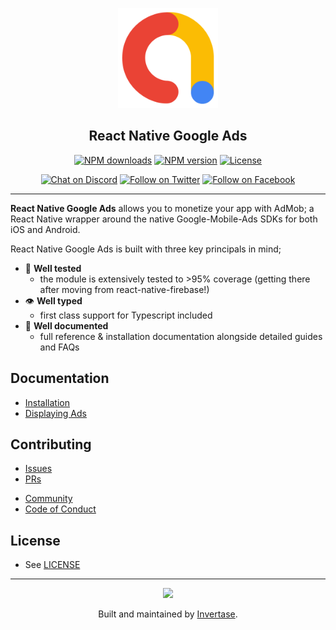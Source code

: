 <p align="center">
  <a href="https://docs.page/invertase/react-native-google-ads">
    <img width="160px" src="./docs/img/logo_admob_192px.svg"><br/>
  </a>
  <h2 align="center">React Native Google Ads</h2>
</p>

<p align="center">
  <a href="https://www.npmjs.com/package/@invertase/react-native-google-ads"><img src="https://img.shields.io/npm/dm/@invertase/react-native-google-ads.svg?style=flat-square" alt="NPM downloads"></a>
  <a href="https://www.npmjs.com/package/@invertase/react-native-google-ads"><img src="https://img.shields.io/npm/v/@invertase/react-native-google-ads.svg?style=flat-square" alt="NPM version"></a>
  <a href="/LICENSE"><img src="https://img.shields.io/npm/l/@invertase/react-native-google-ads.svg?style=flat-square" alt="License"></a>
</p>

<p align="center">
  <a href="https://invertase.link/discord"><img src="https://img.shields.io/discord/295953187817521152.svg?style=flat-square&colorA=7289da&label=Chat%20on%20Discord" alt="Chat on Discord"></a>
  <a href="https://twitter.com/invertaseio"><img src="https://img.shields.io/twitter/follow/invertaseio.svg?style=flat-square&colorA=1da1f2&colorB=&label=Follow%20on%20Twitter" alt="Follow on Twitter"></a>
  <a href="https://www.facebook.com/groups/invertase.io"><img src="https://img.shields.io/badge/Follow%20on%20Facebook-4172B8?logo=facebook&style=flat-square&logoColor=fff" alt="Follow on Facebook"></a>
</p>

---

**React Native Google Ads** allows you to monetize your app with AdMob; a React Native wrapper around the native Google-Mobile-Ads SDKs for both iOS and Android.

React Native Google Ads is built with three key principals in mind;

- 🧪 **Well tested**
  - the module is extensively tested to >95% coverage (getting there after moving from react-native-firebase!)
- 👁 **Well typed**
  - first class support for Typescript included
- 📄 **Well documented**
  - full reference & installation documentation alongside detailed guides and FAQs

## Documentation

- [Installation](https://docs.page/invertase/react-native-google-ads)
- [Displaying Ads](https://docs.page/invertase/react-native-google-ads/displaying-ads)

<!--
- [Quick Start](https://rnfirebase.io/)
- [Reference API](https://rnfirebase.io/reference) -->

## Contributing

<!-- - [Overview](https://rnfirebase.io) -->

- [Issues](https://github.com/invertase/react-native-google-ads/issues)
- [PRs](https://github.com/invertase/react-native-google-ads/pulls)
<!-- - [Documentation](https://rnfirebase.io) -->
- [Community](https://github.com/invertase/react-native-google-ads/blob/master/CONTRIBUTING.md)
- [Code of Conduct](https://github.com/invertase/meta/blob/master/CODE_OF_CONDUCT.md)

## License

- See [LICENSE](/LICENSE)

---

<p align="center">
  <a href="https://invertase.io/?utm_source=readme&utm_medium=footer&utm_campaign=react-native-google-ads">
    <img width="75px" src="https://static.invertase.io/assets/invertase/invertase-rounded-avatar.png">
  </a>
  <p align="center">
    Built and maintained by <a href="https://invertase.io/?utm_source=readme&utm_medium=footer&utm_campaign=react-native-google-ads">Invertase</a>.
  </p>
</p>
